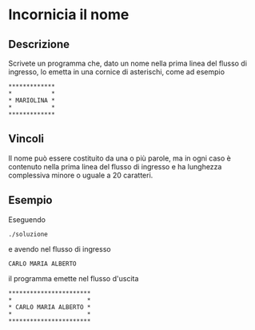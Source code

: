 Incornicia il nome
==================

Descrizione
-----------

Scrivete un programma che, dato un nome nella prima linea del flusso di
ingresso, lo emetta in una cornice di asterischi, come ad esempio

    *************
    *           *
    * MARIOLINA *
    *           *
    *************

Vincoli
-------

Il nome può essere costituito da una o più parole, ma in ogni caso è contenuto
nella prima linea del flusso di ingresso e ha lunghezza complessiva minore o
uguale a 20 caratteri.


Esempio
-------

Eseguendo

    ./soluzione

e avendo nel flusso di ingresso

    CARLO MARIA ALBERTO

il programma emette nel flusso d'uscita

    ***********************
    *                     *
    * CARLO MARIA ALBERTO *
    *                     *
    ***********************
